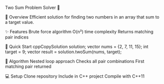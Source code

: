 Two Sum Problem Solver 🔢

📌 Overview
Efficient solution for finding two numbers in an array that sum to a target value.

✨ Features
Brute force algorithm
O(n²) time complexity
Returns matching pair indices

🚀 Quick Start
cppCopySolution solution;
vector<int> nums = {2, 7, 11, 15};
int target = 9;
vector<int> result = solution.twoSum(nums, target);

🧠 Algorithm
Nested loop approach
Checks all pair combinations
First matching pair returned

💻 Setup
Clone repository
Include in C++ project
Compile with C++11
